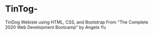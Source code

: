 # TinTog-
TinDog Webiste using HTML, CSS, and Bootstrap
From "The Complete 2020 Web Development Bootcamp" by Angela Yu
